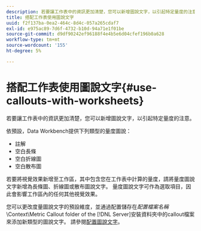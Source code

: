 ```yaml
---
description: 若要讓工作表中的資訊更加清楚，您可以新增圖說文字，以引起特定量度的注意。
title: 搭配工作表使用圖說文字
uuid: f2f137ba-0ea2-464c-8d4c-057a265cdaf7
exl-id: e975ac89-7d6f-4732-b10d-94a71e1f01be
source-git-commit: d9df90242ef96188f4e4b5e6d04cfef196b0a628
workflow-type: tm+mt
source-wordcount: '155'
ht-degree: 5%

---
```


# 搭配工作表使用圖說文字{#use-callouts-with-worksheets}

若要讓工作表中的資訊更加清楚，您可以新增圖說文字，以引起特定量度的注意。

依預設，Data Workbench提供下列類型的量度圖說：

* 註解
* 空白長條
* 空白折線圖
* 空白散布圖

若要將視覺效果新增至工作區，其中包含您在工作表中計算的量度，請將量度圖說文字新增為長條圖、折線圖或散布圖說文字。 量度圖說文字可作為選取項目，因此會影響工作區內的任何其他視覺效果。

您可以更改度量圖說文字的預設維度，並通過配置儲存在&#x200B;*配置檔案名稱*\Context\Metric Callout folder of the [!DNL Server]安裝資料夾中的callout檔案來添加新類型的圖說文字。 請參閱[配置圖說文字](../../../../home/c-get-started/c-intf-anlys-ftrs/c-config-callouts.md#concept-f6e91e172f5e4c009245c9c549beb76a)。
